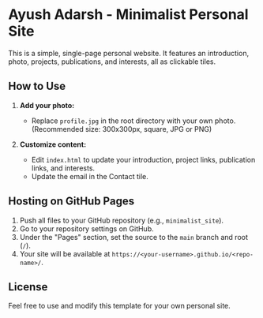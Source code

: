 # Ayush Adarsh - Minimalist Personal Site

This is a simple, single-page personal website. It features an introduction, photo, projects, publications, and interests, all as clickable tiles.

## How to Use

1. **Add your photo:**
   - Replace `profile.jpg` in the root directory with your own photo. (Recommended size: 300x300px, square, JPG or PNG)

2. **Customize content:**
   - Edit `index.html` to update your introduction, project links, publication links, and interests.
   - Update the email in the Contact tile.

## Hosting on GitHub Pages

1. Push all files to your GitHub repository (e.g., `minimalist_site`).
2. Go to your repository settings on GitHub.
3. Under the "Pages" section, set the source to the `main` branch and root (`/`).
4. Your site will be available at `https://<your-username>.github.io/<repo-name>/`.

## License

Feel free to use and modify this template for your own personal site. 